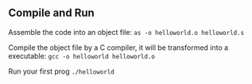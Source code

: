 ## Compile and Run

Assemble the code into an object file:
`as -o helloworld.o helloworld.s`

Compile the object file by a C compiler, it will be transformed into a executable:
`gcc -o helloworld helloworld.o`

Run your first prog
`./helloworld`